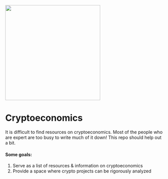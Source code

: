 <a href="#" style="cursor: default"><img src="https://cloud.githubusercontent.com/assets/706123/22316252/0aeb7c14-e33a-11e6-8c61-fa8d83124fbb.png" width="300"/></a>

# Cryptoeconomics
It is difficult to find resources on cryptoeconomics. Most of the people who are expert
are too busy to write much of it down! This repo should help out a bit. 

#### Some goals:
1. Serve as a list of resources & information on cryptoeconomics
2. Provide a space where crypto projects can be rigorously analyzed
